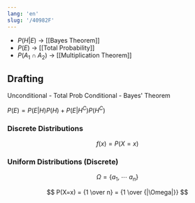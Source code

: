 ```yaml
---
lang: 'en'
slug: '/40982F'
---
```


- $P(H|E)$ → [[Bayes Theorem]]
- $P(E)$ → [[Total Probability]]
- $P(A_1 \cap A_2)$ → [[Multiplication Theorem]]

## Drafting

Unconditional - Total Prob
Conditional - Bayes' Theorem

$P(E) = P(E|H)P(H) + P(E|H^C) P(H^C)$

### Discrete Distributions

$$
f(x) = P(X=x)
$$

### Uniform Distributions (Discrete)

$$
\Omega = \{a_1, ~ \cdots ~ a_n\}
$$

$$
P(X=x) = {1 \over n} = {1 \over {|\Omega|}}
$$
